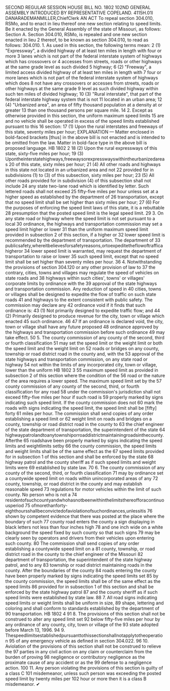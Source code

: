 SECOND REGULAR SESSION
HOUSE BILL NO. 1802
102ND GENERAL ASSEMBLY
INTRODUCED BY REPRESENTATIVE COPELAND.
4115H.01I DANARADEMANMILLER,ChiefClerk
AN ACT
To repeal section 304.010, RSMo, and to enact in lieu thereof one new section relating to
speed limits.
Be it enacted by the General Assembly of the state of Missouri, as follows:
Section A. Section 304.010, RSMo, is repealed and one new section enacted in lieu
2 thereof, to be known as section 304.010, to read as follows:
304.010. 1. As used in this section, the following terms mean:
2 (1) "Expressway", a divided highway of at least ten miles in length with four or more
3 lanes which is not part of the federal interstate system of highways which has crossovers or
4 accesses from streets, roads or other highways at the same grade level as such divided
5 highway;
6 (2) "Freeway", a limited access divided highway of at least ten miles in length with
7 four or more lanes which is not part of the federal interstate system of highways which does
8 not have any crossovers or accesses from streets, roads or other highways at the same grade
9 level as such divided highway within such ten miles of divided highway;
10 (3) "Rural interstate", that part of the federal interstate highway system that is not
11 located in an urban area;
12 (4) "Urbanized area", an area of fifty thousand population at a density at or greater
13 than one thousand persons per square mile.
14 2. Except as otherwise provided in this section, the uniform maximum speed limits
15 are and no vehicle shall be operated in excess of the speed limits established pursuant to this
16 section:
17 (1) Upon the rural interstates and freeways of this state, seventy miles per hour;
EXPLANATION — Matter enclosed in bold-faced brackets [thus] in the above bill is not enacted and is
intended to be omitted from the law. Matter in bold-face type in the above bill is proposed language.
HB 1802 2
18 (2) Upon the rural expressways of this state, sixty-five miles per hour;
19 (3) Upontheinterstatehighways,freewaysorexpresswayswithintheurbanizedareas
20 of this state, sixty miles per hour;
21 (4) All other roads and highways in this state not located in an urbanized area and not
22 provided for in subdivisions (1) to (3) of this subsection, sixty miles per hour;
23 (5) All other roads provided for in subdivision (4) of this subsection shall not include
24 any state two-lane road which is identified by letter. Such lettered roads shall not exceed
25 fifty-five miles per hour unless set at a higher speed as established by the department of
26 transportation, except that no speed limit shall be set higher than sixty miles per hour;
27 (6) For the purposes of enforcing the speed limit laws of this state, it is a rebuttable
28 presumption that the posted speed limit is the legal speed limit.
29 3. On any state road or highway where the speed limit is not set pursuant to a local
30 ordinance, the highways and transportation commission may set a speed limit higher or lower
31 than the uniform maximum speed limit provided in subsection 2 of this section, if a higher or
32 lower speed limit is recommended by the department of transportation. The department of
33 publicsafety,whereitbelievesforsafetyreasons,ortoexpeditetheflowoftraffica higheror
34 lower speed limit is warranted, may request the department of transportation to raise or lower
35 such speed limit, except that no speed limit shall be set higher than seventy miles per hour.
36 4. Notwithstanding the provisions of section 304.120 or any other provision of law to
37 the contrary, cities, towns and villages may regulate the speed of vehicles on state roads and
38 highways within such cities', towns' or villages' corporate limits by ordinance with the
39 approval of the state highways and transportation commission. Any reduction of speed in
40 cities, towns or villages shall be designed to expedite the flow of traffic on such state roads
41 and highways to the extent consistent with public safety. The commission may declare any
42 ordinance void if it finds that such ordinance is:
43 (1) Not primarily designed to expedite traffic flow; and
44 (2) Primarily designed to produce revenue for the city, town or village which enacted
45 such ordinance.
46
47 If an ordinance is declared void, the city, town or village shall have any future proposed
48 ordinance approved by the highways and transportation commission before such ordinance
49 may take effect.
50 5. The county commission of any county of the second, third or fourth classification
51 may set the speed limit or the weight limit or both the speed limit and the weight limit on
52 roads or bridges on any county, township or road district road in the county and, with the
53 approval of the state highways and transportation commission, on any state road or highway
54 not within the limits of any incorporated city, town or village, lower than the uniform
HB 1802 3
55 maximum speed limit as provided in subsection 2 of this section where the condition of the
56 road or the nature of the area requires a lower speed. The maximum speed limit set by the
57 county commission of any county of the second, third, or fourth classification for any road
58 under the commission's jurisdiction shall not exceed fifty-five miles per hour if such road is
59 properly marked by signs indicating such speed limit. If the county commission does not
60 mark the roads with signs indicating the speed limit, the speed limit shall be [fifty] forty
61 miles per hour. The commission shall send copies of any order establishing a speed limit or
62 weight limit on roads and bridges on a county, township or road district road in the county to
63 the chief engineer of the state department of transportation, the superintendent of the state
64 highwaypatrolandtoanytownshiporroaddistrictmaintainingroadsinthecounty. Afterthe
65 roadshave been properly marked by signs indicating the speed limits and weightlimits setby
66 the county commission, the speed limits and weight limits shall be of the same effect as the
67 speed limits provided for in subsection 1 of this section and shall be enforced by the state
68 highway patrol and the county sheriff as if such speed limits and weight limits were
69 established by state law.
70 6. The county commission of any county of the second, third, or fourth classification
71 may by ordinance set a countywide speed limit on roads within unincorporated areas of any
72 county, township, or road district in the county and may establish reasonable speed
73 regulations for motor vehicles within the limit of such county. No person who is not a
74 residentofsuchcountyandwhohasnotbeenwithinthelimitsthereofforacontinuousperiod
75 ofmorethanforty-eighthoursshallbeconvictedofaviolationofsuchordinances,unlessitis
76 shown by competent evidence that there was posted at the place where the boundary of such
77 county road enters the county a sign displaying in black letters not less than four inches high
78 and one inch wide on a white background the speed fixed by such county so that such signs
79 may be clearly seen by operators and drivers from their vehicles upon entering such county.
80 The commission shall send copies of any order establishing a countywide speed limit on a
81 county, township, or road district road in the county to the chief engineer of the Missouri
82 department of transportation, the superintendent of the state highway patrol, and to any
83 township or road district maintaining roads in the county. After the boundaries of the county
84 roads entering the county have been properly marked by signs indicating the speed limits set
85 by the county commission, the speed limits shall be of the same effect as the speed limits
86 provided for in subsection 1 of this section and shall be enforced by the state highway patrol
87 and the county sheriff as if such speed limits were established by state law.
88 7. All road signs indicating speed limits or weight limits shall be uniform in size,
89 shape, lettering and coloring and shall conform to standards established by the department of
90 transportation.
HB 1802 4
91 8. The provisions of this section shall not be construed to alter any speed limit set
92 below fifty-five miles per hour by any ordinance of any county, city, town or village of the
93 state adopted before March 13, 1996.
94 9. Thespeedlimitsestablishedpursuanttothissectionshallnotapplytotheoperation
95 of any emergency vehicle as defined in section 304.022.
96 10. Aviolation of the provisions of this section shall not be construed to relieve the
97 parties in any civil action on any claim or counterclaim from the burden of proving
98 negligence or contributory negligence as the proximate cause of any accident or as the
99 defense to a negligence action.
100 11. Any person violating the provisions of this section is guilty of a class C
101 misdemeanor, unless such person was exceeding the posted speed limit by twenty miles per
102 hour or more then it is a class B misdemeanor.
✔